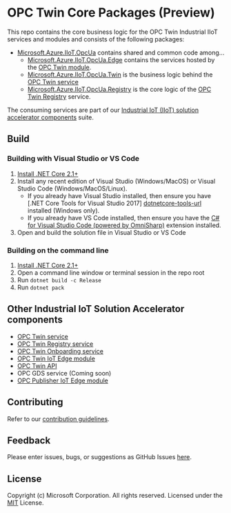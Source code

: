 # OPC Twin Core Packages (Preview)

This repo contains the core business logic for the OPC Twin Industrial IIoT services and modules and consists of the following packages:

* [Microsoft.Azure.IIoT.OpcUa](src/Microsoft.Azure.IIoT.OpcUa/src) contains shared and common code among...
  * [Microsoft.Azure.IIoT.OpcUa.Edge](src/Microsoft.Azure.IIoT.OpcUa.Edge/src) contains the services hosted by the [OPC Twin module](https://github.com/Azure/azure-iiot-opc-twin-module).
  * [Microsoft.Azure.IIoT.OpcUa.Twin](src/Microsoft.Azure.IIoT.OpcUa.Twin/src) is the business logic behind the [OPC Twin service](https://github.com/Azure/azure-iiot-opc-twin-service)
  * [Microsoft.Azure.IIoT.OpcUa.Registry](src/Microsoft.Azure.IIoT.OpcUa.Registry/src) is the core logic of the [OPC Twin Registry](https://github.com/Azure/azure-iiot-opc-twin-registry) service.

The consuming services are part of our [Industrial IoT (IIoT) solution accelerator components](#Other-Industrial-IoT-Solution-Accelerator-components) suite.

## Build

### Building with Visual Studio or VS Code

1. [Install .NET Core 2.1+][dotnet-install]
1. Install any recent edition of Visual Studio (Windows/MacOS) or Visual Studio Code (Windows/MacOS/Linux).
   * If you already have Visual Studio installed, then ensure you have [.NET Core Tools for Visual Studio 2017] [dotnetcore-tools-url] installed (Windows only).
   * If you already have VS Code installed, then ensure you have the [C# for Visual Studio Code (powered by OmniSharp)][omnisharp-url] extension installed.
1. Open and build the solution file in Visual Studio or VS Code

### Building on the command line

1. [Install .NET Core 2.1+][dotnet-install]
1. Open a command line window or terminal session in the repo root
1. Run `dotnet build -c Release`
1. Run `dotnet pack`

## Other Industrial IoT Solution Accelerator components

* [OPC Twin service](https://github.com/Azure/azure-iiot-opc-twin-service)
* [OPC Twin Registry service](https://github.com/Azure/azure-iiot-opc-twin-registry)
* [OPC Twin Onboarding service](https://github.com/Azure/azure-iiot-opc-twin-onboarding)
* [OPC Twin IoT Edge module](https://github.com/Azure/azure-iiot-opc-twin-module)
* [OPC Twin API](https://github.com/Azure/azure-iiot-opc-twin-api)
* OPC GDS service (Coming soon)
* [OPC Publisher IoT Edge module](https://github.com/Azure/iot-edge-opc-publisher)

## Contributing

Refer to our [contribution guidelines](CONTRIBUTING.md).

## Feedback

Please enter issues, bugs, or suggestions as GitHub Issues [here](https://github.com/Azure/azure-iiot-opc-twin-service/issues).

## License

Copyright (c) Microsoft Corporation. All rights reserved.
Licensed under the [MIT](LICENSE) License.

[run-with-docker-url]: https://docs.microsoft.com/azure/iot-suite/iot-suite-remote-monitoring-deploy-local#run-the-microservices-in-docker
[rm-arch-url]: https://docs.microsoft.com/azure/iot-suite/iot-suite-remote-monitoring-sample-walkthrough
[postman-url]: https://www.getpostman.com
[iotedge-url]: https://github.com/Azure/iotedge
[iothub-docs-url]: https://docs.microsoft.com/azure/iot-hub/
[docker-url]: https://www.docker.com/
[dotnet-install]: https://www.microsoft.com/net/learn/get-started
[vs-install-url]: https://www.visualstudio.com/downloads
[dotnetcore-tools-url]: https://www.microsoft.com/net/core#windowsvs2017
[omnisharp-url]: https://github.com/OmniSharp/omnisharp-vscode
[windows-envvars-howto-url]: https://superuser.com/questions/949560/how-do-i-set-system-environment-variables-in-windows-10
[iothub-connstring-blog]: https://blogs.msdn.microsoft.com/iotdev/2017/05/09/understand-different-connection-strings-in-azure-iot-hub/
[deploy-rm]: https://docs.microsoft.com/azure/iot-suite/iot-suite-remote-monitoring-deploy
[deploy-local]: https://docs.microsoft.com/azure/iot-suite/iot-suite-remote-monitoring-deploy-local#deploy-the-azure-services
[disable-auth]: https://github.com/Azure/azure-iot-pcs-remote-monitoring-dotnet/wiki/Developer-Reference-Guide#disable-authentication
